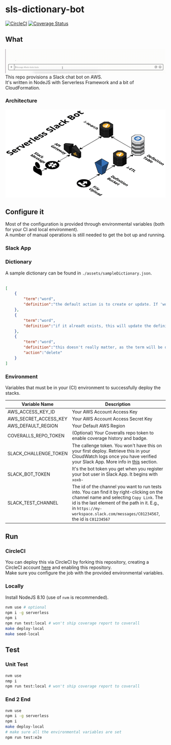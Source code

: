 # sls-dictionary-bot

[![CircleCI](https://circleci.com/gh/giusedroid/sls-dictionary-bot.svg?style=svg)](https://circleci.com/gh/giusedroid/sls-dictionary-bot)
[![Coverage Status](https://coveralls.io/repos/github/giusedroid/sls-dictionary-bot/badge.svg)](https://coveralls.io/github/giusedroid/sls-dictionary-bot)

## What

![Databot](assets/data-bot-2.gif)
This repo provisions a Slack chat bot on AWS.  
It's written in NodeJS with Serverless Framework and a bit of CloudFormation.  

### Architecture

![Serverless Slack Bot Architecture](assets/sls-bot.png)

## Configure it

Most of the configuration is provided through environmental variables (both for your CI and local environment).  
A number of manual operations is still needed to get the bot up and running.

### Slack App

### Dictionary

A sample dictionary can be found in `./assets/sampleDictionary.json`.  

```json

[
    {
        "term":"word",
        "definition":"the default action is to create or update. If 'word' is not found, it will be added."
    },
    {
        "term":"word",
        "definition":"if it alreadt exists, this will update the definition of 'word'"
    },
    {
        "term":"word",
        "definition":"this doesn't really matter, as the term will be deleted",
        "action":"delete"
    }
]
```

### Environment

Variables that must be in your (CI) environment to successfully deploy the stacks.  

| Variable Name | Description |
|---------------|-------------|
| AWS_ACCESS_KEY_ID | Your AWS Account Access Key |
| AWS_SECRET_ACCESS_KEY | Your AWS Account Access Secret Key |
| AWS_DEFAULT_REGION | Your Default AWS Region|
| COVERALLS_REPO_TOKEN | (Optional) Your Coveralls repo token to enable coverage history and badge. |
| SLACK_CHALLENGE_TOKEN | The callenge token. You won't have this on your first deploy. Retrieve this in your CloudWatch logs once you have verified your Slack App. More info in [this](http://) section. |
| SLACK_BOT_TOKEN | It's the bot token you get when you register your bot user in Slack App. It begins with `xoxb-` |
| SLACK_TEST_CHANNEL | The id of the channel you want to run tests into. You can find it by right-clicking on the channel name and selecting `Copy Link`. The id is the last element of the path in it. E.g., in `https://my-workspace.slack.com/messages/C01234567`, the id is `C01234567`|

## Run

### CircleCI

You can deploy this via CircleCI by forking this repository, creating a CircleCI account [here](https://circleci.com) and enabling this repository.  
Make sure you configure the job with the provided environmental variables.

### Locally

Install NodeJS 8.10 (use of `nvm` is recommended).  

```bash
nvm use # optional
npm i -g serverless
npm i
npm run test:local # won't ship coverage report to coverall
make deploy-local
make seed-local
```

## Test

### Unit Test

```bash
nvm use
nmp i
npm run test:local # won't ship coverage report to coverall
```

### End 2 End

```bash
nvm use
npm i -g serverless
npm i
make deploy-local
# make sure all the environmental variables are set
npm run test:e2e
```